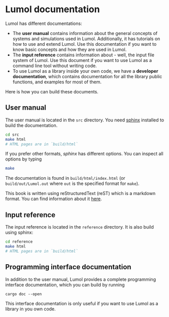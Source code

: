 # Lumol documentation

Lumol has different documentations:

- The **user manual** contains information about the general
  concepts of systems and simulations used in Lumol. Additionally, it has
  tutorials on how to use and extend Lumol. Use this documentation if you want
  to know basic concepts and how they are used in Lumol.
- The **input reference** contains information about - well,
  the input file system of Lumol.
  Use this document if you want to use Lumol as a command line tool
  without writing code.
- To use Lumol as a library inside your own code, we have a **developer
  documentation**, which contains documentation for all the library
  public functions, and examples for most of them.

Here is how you can build these documents.

## User manual

The user manual is located in the `src` directory.
You need [sphinx](http://www.sphinx-doc.org/en/stable/index.html) installed
to build the documentation.

```bash
cd src
make html
# HTML pages are in `build/html`
```

If you prefer other formats, *sphinx* has different options. You can inspect
all options by typing
```bash
make
```

The documentation is found in `build/html/index.html` (or
`build/out/Lumol.out` where `out` is the specified format for `make`).

This book is written using reStructuredText (reST) which is a markdown format.
You can find information about it
[here](http://docutils.sourceforge.net/rst.html).

## Input reference

The input reference is located in the `reference` directory.
It is also build using sphinx:

```bash
cd reference
make html
# HTML pages are in `build/html`
```

## Programming interface documentation

In addition to the user manual, Lumol provides a complete programming
interface documentation, which you can build by running

```
cargo doc --open
```

This interface documentation is only useful if you want to use Lumol as a
library in you own code.
